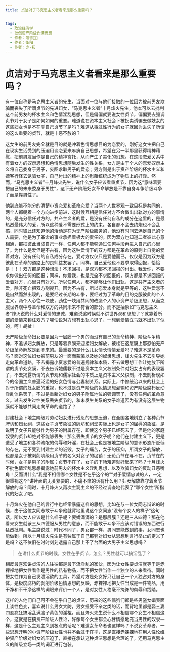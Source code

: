 ```yaml
---
title: 贞洁对于马克思主义者看来是那么重要吗？


tags:
  - 政治经济学
  - 批倒资产阶级色情思想
  - 作者：落雪੭゙
  - 作者：衡阳
  - 作者：少-初
---
```


# 贞洁对于马克思主义者看来是那么重要吗？



有一位自称是马克思主义者的先生，当面对一位与他们接触的一位因为被前男友欺骗而丧失了所谓贞节的先进妇女，“马克思主义者”十月烽火先生，他本可以去批判这个前男友的杯水主义和色情淫乱思想，但是偏偏就要说女性贞节，偏偏要去强调贞节对于女子是如何如何的重要。难道说在资本主义社会下被拐卖诱骗去做妓女的这些妇女也是不在乎自己贞节了是吗？难道从事过性行为的女子就因为丢失了所谓的这么重要的贞节，就是十恶不赦的？


这女生的前男友完全就是目的就是冲着色情思想目的为恋爱的，刚好这女生把自己在现实生活受到的压迫用谈恋爱来麻痹自己思想，希望在另一半那里获得精神藉慰，把前男友当作是自己的精神寄托，从而产生了美化的幻想。在这段恋爱关系中有着女方的奴隶思想和色情思想随后发生的性关系，女方是由于个人的恋爱奴隶主义将自己委身于男子，妄图求取男子的爱恋；男方则是出于资产阶级的杯水主义和嫖客行径去诱骗女子，自己付出的精神上的慰藉统统成为了物质上的奸淫。然而，“马克思主义者”十月烽火先生，说什么女子应该看重贞节，因为这“意味着要把自己的未来委身于男性”，这下无产阶级妇女革命解放是不靠自身斗争阶级斗争了而是靠男性了。


他到底能不能分的清楚小资恋爱和革命恋爱？当两个人世界观一致目标是共同的，两个人都朝着一个方向进步前进，这时候互相是信任对方不会做出出轨对方的事情的，是充分信任对方的。共产主义者的爱，是没有任何自私的成分在这里的，是最热烈最伟大的爱，所以这种爱不需要形式上的约束。各自都不会去约炮也不会乱搞，同时彼此还知道他的活动是在为无产阶级服务的，他没有时间去满足自己的个人需要，他是为了革命的事业承担着极大的责任的。因为双方也知道二者彼此心意相通，都把彼此当成自己一样，任何人都不能够通过任何手段再进入自己的心里了。为什么是爱但是不占有，因为这种爱情下的双方都是在革命的原则上自觉的爱着对方，没有任何的自私成分存在，爱对方仅仅只是爱他而已，仅仅是因为双方是彼此在革命的道路上的良师益友罢了。同样，自己爱他也不要求取得回报，恰恰是！！！双方都是这种想法！不求回报，是双方都不求回报的付出。我爱你，不要求你做出任何的回报；同样，你爱我，也是完全不求回报的，双方都是不求回报的爱着对方，心里只有对方。所以任何人，都不能够让他们出轨，这是共产主义者的爱，除非死亡把双方割裂开。因为不占有，所以恋爱本身就是平等的，这种爱恋不是自然而然出现的，是要经过长期的斗争，要经过为了革命的目的克服彼此的个人主义，两个人心往一块使，劲往一块用共同的改造个人的小资产阶级思想，从而克服世界观中与革命和双方的共同未来不符合的部分。而不是抽象如“马克思主义者”烽火说的什么对爱情的忠诚，难道说这时候就不讲世界观和思想了？就靠着所谓的爱情来锁住双方？哪怕说对方想有出轨心思了，一想到爱情立马就不出轨了似的，呵！胡扯！


无产阶级革命妇女要是因为一层膜一个男的而没有自己的革命精神，阶级斗争精神，不追求妇女解放，只是等着靠膜来迎接妇女解放，被栓在这层膜上那恐怕无产阶级革命解放是到不来的。最重要的是什么儿女情长情情爱爱吗？难道不是革命吗？面对这位妇女被前男友的一面而蒙骗以及她的奴隶思想，烽火先生不去引导她走向革命道路，不去揭露小资恋爱的普遍规律和本质，不去做思想工作让她放下所谓的贞节处女膜，不去告诉她儒教不过是资本主义父权制条件对妇女占有的表现罢了，不去揭露所谓的贞节观和儒家社会的本质上是资本主义父权制，不去剖析现如今的帝国主义普遍泛滥的妇女色情与公妻制关系。实际上，中修统治以来的社会上对于所谓的处女膜的重视，也不过是资产阶级的色情思想灌输和资产阶级腐朽反动淫乱体系罢了，不过是重新对妇女的男子附属地位的强调罢了，没有任何的革命意义。过去发生过性关系丢失贞节的，和未发生关系的女子难道因为有没有这层生物膜就不能够共同走向革命的道路了？


封建社会下地主阶级对劳动妇女进行残忍的思想压迫，在全国各地树立了各种贞节牌坊和烈女祠，这些女子贞节象征的牌坊和祠堂实际上也是女子的屈辱的象征，是说明了女子只能够作为男子的附属存在，即使这个男子已经死去了，但是他的家庭奴隶的贞节却绝对不能够丢失！那么丢失贞节的女子呢？他们在封建主义下，更是遭受了地主和各种流氓的侮辱和奸淫，在社会上也是被地主阶级的意识形态所贬低的存在，无不受到封建主义的诋毁。女子的痛苦，女子的压抑，所谓女子的解放，也都是女子被剥削阶级用贞节的名义对女子的枷锁！无论贞节在与不在，贞节在的时候，女子是男子的附属；贞节不在了，女子的下场难道就好起来了吗？十月烽火不批色情淫乱思想揭露她前男友的杯水主义淫乱思想，以及欺骗妇女的反动丑恶嘴角！反而讲什么“我是不相信哪个女性是不在乎这个的”“对于爱情忠诚的人，一定很重视这个”讲片面的无关紧要的，不痛不痒的话有什么用？妇女解放靠守着贞节解放的吗？同时，十月烽火又再次主观主义的不经过调查地代表了“哪个女性”所指代的妇女了吧。


十月烽火在他自己的言行中也经常暴露这样的思想，比如在与一位女同志辩论的时候，由于这位女同志敢于斗争他就背地里说这个女同志“没有个女人的样子”这句话，所以女人应该是什么样子呢？要娇滴滴的？是那层膜？还是三从四德？那在他看来女生就该三从四德服从男性的意志，而不能敢于斗争不应该对错误的东西进行猛烈批判。毛主席说过：时代不同了，男女都一样，男同志能做到的事，女同志也能做到。所以十月烽火先生是有独属于自己那套对妇女从思想到言行举止的定义了是吗？这不依旧在时时刻刻透露自己那上不了台面的大男子主义思想吗？


> 在讲什么贞节的时候，女性在乎贞节，怎么？男性就可以搞淫乱了？


相反最喜欢讲贞洁的人往往都是最下流淫乱的家伙，因为让女性要贞洁就等于是赤裸裸地把女性看作是男性的私有物品，而不把女性当作一个独立的人来看待。同时把女性作为自己发泄淫欲的工具，希望对方是处女好只让自己一个人独占对方的身体，是极度腐朽的剥削阶级色情思想的反映，赤裸裸地把女性当成是一件物品，用干净和不干净这样的词眼来评价一个人，是对女性人格毫不掩饰的侮辱和践踏。



这样的人他们自己可不会在乎自己的贞洁，历来的这些儒狗们都是些男盗女娼表面上谈性色变，喜欢说什么男女大防，男女授受不亲之类的话，而背地里都是娶三妻四妾疯狂搞淫乱满脑子黄色的淫棍。而且烽火先生说什么不相信哪个女生不相信这个，这就是在搞资产阶级人性论，好像每个女生都会心甘情愿地充当男性的奴隶一样，这是什么主观主义到极点的话呢？难道女革命者也这样吗？不说女革命者，一些思想开明的小资产阶级女性也并不会过于在乎，这是直接赤裸裸地在用人性论维护资产阶级对妇女的压迫了，直接在承认这种贞洁思想是合理的了，还用马克思主义的阶级立场一类的词汇进行包装。